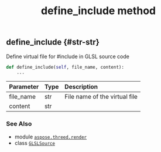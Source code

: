 ﻿---
title: define_include method
second_title: Aspose.3D for Python via .NET API References
description: 
type: docs
weight: 20
url: /aspose.threed.render/glslsource/define_include/
is_root: false
---

## define_include {#str-str}

Define virtual file for #include in GLSL source code



```python
def define_include(self, file_name, content):
    ...
```


| Parameter | Type | Description |
| :- | :- | :- |
| file_name | str | File name of the virtual file |
| content | str |  |



### See Also
* module [`aspose.threed.render`](../../)
* class [`GLSLSource`](/3d/python-net/aspose.threed.render/glslsource)
